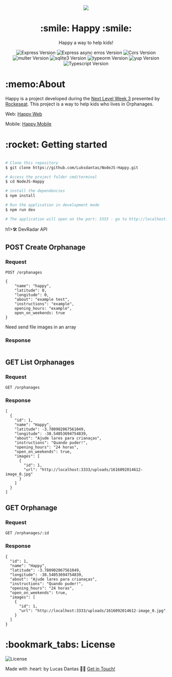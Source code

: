     
<p align="center">
<img src="https://github.com/Luksdantas/ReactJS-Happy/blob/main/src/images/landing.svg" />
</p>

<h1 align="center">:smile: Happy :smile:</h1>
<p align="center">Happy a way to help kids!</p>

<p align="center">
 <img  src="https://img.shields.io/github/package-json/dependency-version/Luksdantas/NodeJS-Happy/express" alt="Express Version">
 <img  src="https://img.shields.io/github/package-json/dependency-version/Luksdantas/NodeJS-Happy/express-async-errors" alt="Express async erros Version">
  <img  src="https://img.shields.io/github/package-json/dependency-version/Luksdantas/NodeJS-Happy/cors" alt="Cors Version">
   <img  src="https://img.shields.io/github/package-json/dependency-version/Luksdantas/NodeJS-Happy/multer" alt="multer Version">
    <img  src="https://img.shields.io/github/package-json/dependency-version/Luksdantas/NodeJS-Happy/sqlite3" alt="sqlite3 Version">
        <img  src="https://img.shields.io/github/package-json/dependency-version/Luksdantas/NodeJS-Happy/typeorm" alt="typeorm Version">
            <img  src="https://img.shields.io/github/package-json/dependency-version/Luksdantas/NodeJS-Happy/yup" alt="yup Version">
 <img  src="https://img.shields.io/github/package-json/dependency-version/Luksdantas/NodeJS-Happy/dev/typescript" alt="Typescript Version">
</p>

<h1>:memo:About</h1>
<p>Happy is a project developed during the <a href="https://nextlevelweek.com/">Next Level Week 3</a> presented by <a href="https://www.linkedin.com/school/rocketseat/">Rockeseat</a>. This project is a way to help kids who lives in Orphanages.</p>
<p>Web: <a href="https://github.com/Luksdantas/ReactJS-Happy">Happy Web</a></p>
<p>Mobile: <a href="https://github.com/Luksdantas/ReactNative-Happy">Happy Mobile</a></p>



<h1>:rocket: Getting started</h1>

```bash

# Clone this repository
$ git clone https://github.com/Luksdantas/NodeJS-Happy.git

# Access the project folder cmd/terminal
$ cd NodeJS-Happy

# install the dependencies
$ npm install

# Run the application in development mode
$ npm run dev

# The application will open on the port: 3333 - go to http://localhost:3333

```

h1>🛠 DevRadar API</h1>

<h2>POST Create Orphanage</h2>
<h3>Request</h3>

`POST /orphanages`

```
{
	"name": "happy",
	"latitude": 0,
	"longitude": 0,
	"about": "example test",
	"instructions": "example",
	opening_hours: "example",
	open_on_weekends: true
}
```

Need send file images in an array

<h3>Response</h3>

```
```

<h2>GET List Orphanages</h2>
<h3>Request</h3>

`GET /orphanages`
<h3>Response</h3>

```
[
  {
    "id": 1,
    "name": "Happy",
    "latitude": -3.780902067561049,
    "longitude": -38.54053694754839,
    "about": "Ajude lares para crianaças",
    "instructions": "Quando puder!",
    "opening_hours": "24 horas",
    "open_on_weekends": true,
    "images": [
      {
        "id": 1,
        "url": "http://localhost:3333/uploads/1616092014612-image_0.jpg"
      }
    ]
  }
]
```

<h2>GET Orphanage</h2>
<h3>Request</h3>

`GET /orphanages/:id`

<h3>Response</h3>

```
{
  "id": 1,
  "name": "Happy",
  "latitude": -3.780902067561049,
  "longitude": -38.54053694754839,
  "about": "Ajude lares para crianaças",
  "instructions": "Quando puder!",
  "opening_hours": "24 horas",
  "open_on_weekends": true,
  "images": [
    {
      "id": 1,
      "url": "http://localhost:3333/uploads/1616092014612-image_0.jpg"
    }
  ]
}
```


<h1>:bookmark_tabs: License</h1>
 <img  src="https://img.shields.io/github/license/Luksdantas/NodeJS-Happy" alt="License">
 
 <p>Made with :heart: by Lucas Dantas 👋🏽 <a href="https://www.linkedin.com/in/luksdantas/">Get in Touch!</a></p>
